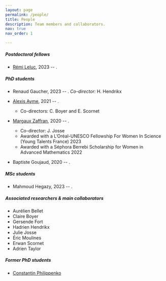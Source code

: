 ```yaml
---
layout: page
permalink: /people/
title: People
description: Team members and collaborators.
nav: true
nav_order: 1

---
```


##### Postdoctoral fellows

- [Rémi Leluc](https://remileluc.github.io/), 2023 -- .

##### PhD students

- Renaud Gaucher, 2023 -- .
_Co-director:_ H. Hendrikx

- [Alexis Ayme](https://alexisayme.github.io/), 2021 -- .
    - Co-directors: C. Boyer and E. Scornet

- [Margaux Zaffran](https://mzaffran.github.io/), 2020 -- .
    - Co-director: J. Josse
    - Awarded with a L’Oréal-UNESCO Fellowship For Women In Science (Young Talents France) 2023
    - Awarded with a Séphora Berrebi Scholarship for Women in Advanced Mathematics 2022

- Baptiste Goujaud, 2020 -- .

##### MSc students

- Mahmoud Hegazy, 2023 -- .

##### Associated researchers & main collaborators

- Aurélien Bellet
- Claire Boyer
- Gersende Fort
- Hadrien Hendrikx
- Julie Josse
- Éric Moulines
- Erwan Scornet
- Adrien Taylor

##### Former PhD students

- [Constantin Philippenko]()
